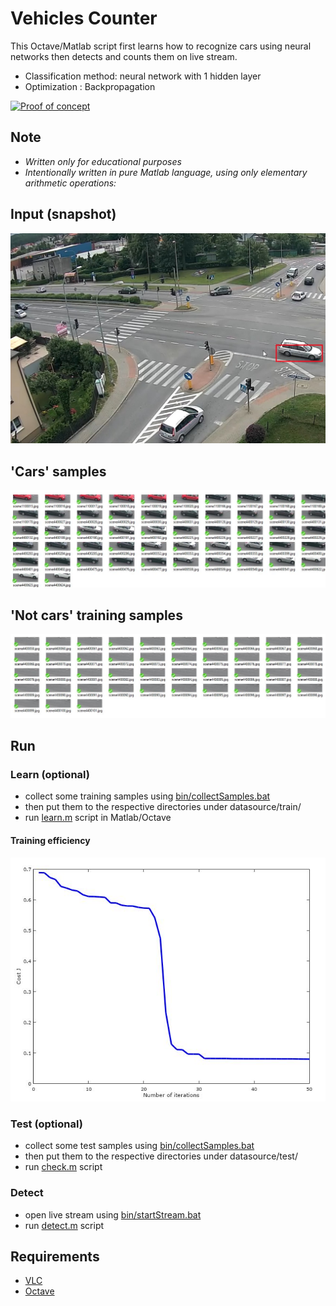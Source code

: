 # Vehicles Counter
This Octave/Matlab script first learns how to recognize cars using neural networks then detects and counts them on live stream.

* Classification method: neural network with 1 hidden layer
* Optimization : Backpropagation

[![Proof of concept](doc/poc.gif)](https://youtu.be/DgE2UIsc_hw)

## Note
- *Written only for educational purposes*
- *Intentionally written in pure Matlab language, using only elementary arithmetic operations:*

## Input (snapshot)
![street](doc/img/street.jpg)

## 'Cars'  samples
![car_sample](doc/img/cars_samples.jpg)

## 'Not cars' training samples
![not_cars_sample](doc/img/not_cars_samples.jpg)

## Run
### Learn (optional)
* collect some training samples using [bin/collectSamples.bat](bin/collectSamples.bat)
* then put them to the respective directories under datasource/train/
* run [learn.m](learn.m) script in Matlab/Octave

#### Training efficiency
![red_sample](doc/img/cost.jpg)

### Test (optional)
* collect some test samples using [bin/collectSamples.bat](bin/collectSamples.bat)
* then put them to the respective directories under datasource/test/
* run [check.m](check.m) script

### Detect
* open live stream using [bin/startStream.bat](bin/startStream.bat) 
* run [detect.m](detect.m) script


## Requirements
* [VLC](http://www.videolan.org)
* [Octave](https://www.gnu.org/software/octave)